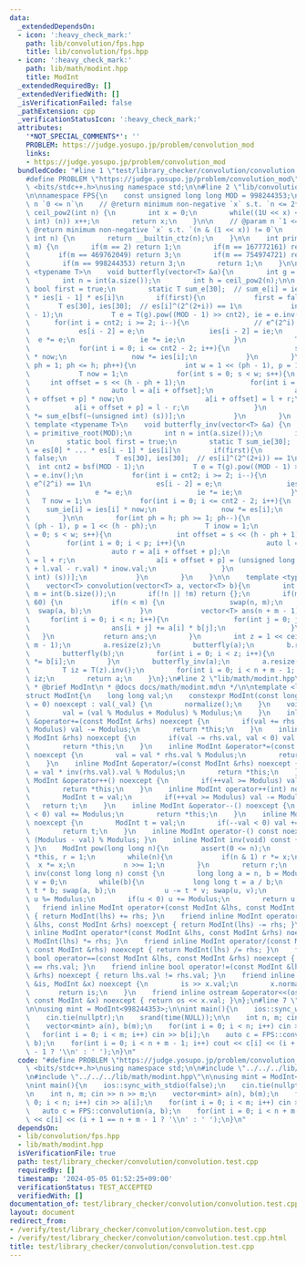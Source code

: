 ```yaml
---
data:
  _extendedDependsOn:
  - icon: ':heavy_check_mark:'
    path: lib/convolution/fps.hpp
    title: lib/convolution/fps.hpp
  - icon: ':heavy_check_mark:'
    path: lib/math/modint.hpp
    title: ModInt
  _extendedRequiredBy: []
  _extendedVerifiedWith: []
  _isVerificationFailed: false
  _pathExtension: cpp
  _verificationStatusIcon: ':heavy_check_mark:'
  attributes:
    '*NOT_SPECIAL_COMMENTS*': ''
    PROBLEM: https://judge.yosupo.jp/problem/convolution_mod
    links:
    - https://judge.yosupo.jp/problem/convolution_mod
  bundledCode: "#line 1 \"test/library_checker/convolution/convolution.test.cpp\"\n\
    #define PROBLEM \"https://judge.yosupo.jp/problem/convolution_mod\"\n#include\
    \ <bits/stdc++.h>\nusing namespace std;\n\n#line 2 \"lib/convolution/fps.hpp\"\
    \n\nnamespace FPS{\n    const unsigned long long MOD = 998244353;\n\n    // @param\
    \ n `0 <= n`\n    // @return minimum non-negative `x` s.t. `n <= 2**x`\n    int\
    \ ceil_pow2(int n) {\n        int x = 0;\n        while((1U << x) < (unsigned\
    \ int) (n)) x++;\n        return x;\n    }\n\n    // @param n `1 <= n`\n    //\
    \ @return minimum non-negative `x` s.t. `(n & (1 << x)) != 0`\n    int bsf(unsigned\
    \ int n) {\n        return __builtin_ctz(n);\n    }\n\n    int primitive_root(int\
    \ m) {\n        if(m == 2) return 1;\n        if(m == 167772161) return 3;\n \
    \       if(m == 469762049) return 3;\n        if(m == 754974721) return 11;\n\
    \        if(m == 998244353) return 3;\n        return 1;\n    }\n\n    template\
    \ <typename T>\n    void butterfly(vector<T> &a){\n        int g = primitive_root(MOD);\n\
    \        int n = int(a.size());\n        int h = ceil_pow2(n);\n\n        static\
    \ bool first = true;\n        static T sum_e[30];  // sum_e[i] = ies[0] * ...\
    \ * ies[i - 1] * es[i]\n        if(first){\n            first = false;\n     \
    \       T es[30], ies[30];  // es[i]^(2^(2+i)) == 1\n            int cnt2 = bsf(MOD\
    \ - 1);\n            T e = T(g).pow((MOD - 1) >> cnt2), ie = e.inv();\n      \
    \      for(int i = cnt2; i >= 2; i--){\n                // e^(2^i) == 1\n    \
    \            es[i - 2] = e;\n                ies[i - 2] = ie;\n              \
    \  e *= e;\n                ie *= ie;\n            }\n            T now = 1;\n\
    \            for(int i = 0; i <= cnt2 - 2; i++){\n                sum_e[i] = es[i]\
    \ * now;\n                now *= ies[i];\n            }\n        }\n        for(int\
    \ ph = 1; ph <= h; ph++){\n            int w = 1 << (ph - 1), p = 1 << (h - ph);\n\
    \            T now = 1;\n            for(int s = 0; s < w; s++){\n           \
    \     int offset = s << (h - ph + 1);\n                for(int i = 0; i < p; i++){\n\
    \                    auto l = a[i + offset];\n                    auto r = a[i\
    \ + offset + p] * now;\n                    a[i + offset] = l + r;\n         \
    \           a[i + offset + p] = l - r;\n                }\n                now\
    \ *= sum_e[bsf(~(unsigned int) (s))];\n            }\n        }\n    }\n\n   \
    \ template <typename T>\n    void butterfly_inv(vector<T> &a) {\n        int g\
    \ = primitive_root(MOD);\n        int n = int(a.size());\n        int h = ceil_pow2(n);\n\
    \n        static bool first = true;\n        static T sum_ie[30];  // sum_ie[i]\
    \ = es[0] * ... * es[i - 1] * ies[i]\n        if(first){\n            first =\
    \ false;\n            T es[30], ies[30];  // es[i]^(2^(2+i)) == 1\n          \
    \  int cnt2 = bsf(MOD - 1);\n            T e = T(g).pow((MOD - 1) >> cnt2), ie\
    \ = e.inv();\n            for(int i = cnt2; i >= 2; i--){\n                //\
    \ e^(2^i) == 1\n                es[i - 2] = e;\n                ies[i - 2] = ie;\n\
    \                e *= e;\n                ie *= ie;\n            }\n         \
    \   T now = 1;\n            for(int i = 0; i <= cnt2 - 2; i++){\n            \
    \    sum_ie[i] = ies[i] * now;\n                now *= es[i];\n            }\n\
    \        }\n\n        for(int ph = h; ph >= 1; ph--){\n            int w = 1 <<\
    \ (ph - 1), p = 1 << (h - ph);\n            T inow = 1;\n            for(int s\
    \ = 0; s < w; s++){\n                int offset = s << (h - ph + 1);\n       \
    \         for(int i = 0; i < p; i++){\n                    auto l = a[i + offset];\n\
    \                    auto r = a[i + offset + p];\n                    a[i + offset]\
    \ = l + r;\n                    a[i + offset + p] = (unsigned long long) (MOD\
    \ + l.val - r.val) * inow.val;\n                }\n                inow *= sum_ie[bsf(~(unsigned\
    \ int) (s))];\n            }\n        }\n    }\n\n    template <typename T>\n\
    \    vector<T> convolution(vector<T> a, vector<T> b){\n        int n = int(a.size()),\
    \ m = int(b.size());\n        if(!n || !m) return {};\n        if(min(n, m) <=\
    \ 60) {\n            if(n < m) {\n                swap(n, m);\n              \
    \  swap(a, b);\n            }\n            vector<T> ans(n + m - 1);\n       \
    \     for(int i = 0; i < n; i++){\n                for(int j = 0; j < m; j++){\n\
    \                    ans[i + j] += a[i] * b[j];\n                }\n         \
    \   }\n            return ans;\n        }\n        int z = 1 << ceil_pow2(n +\
    \ m - 1);\n        a.resize(z);\n        butterfly(a);\n        b.resize(z);\n\
    \        butterfly(b);\n        for(int i = 0; i < z; i++){\n            a[i]\
    \ *= b[i];\n        }\n        butterfly_inv(a);\n        a.resize(n + m - 1);\n\
    \        T iz = T(z).inv();\n        for(int i = 0; i < n + m - 1; i++) a[i] *=\
    \ iz;\n        return a;\n    }\n};\n#line 2 \"lib/math/modint.hpp\"\n\n/**\n\
    \ * @brief ModInt\n * @docs docs/math/modint.md\n */\n\ntemplate <long long Modulus>\n\
    struct ModInt{\n    long long val;\n    constexpr ModInt(const long long _val\
    \ = 0) noexcept : val(_val) {\n        normalize();\n    }\n    void normalize(){\n\
    \        val = (val % Modulus + Modulus) % Modulus;\n    }\n    inline ModInt\
    \ &operator+=(const ModInt &rhs) noexcept {\n        if(val += rhs.val, val >=\
    \ Modulus) val -= Modulus;\n        return *this;\n    }\n    inline ModInt &operator-=(const\
    \ ModInt &rhs) noexcept {\n        if(val -= rhs.val, val < 0) val += Modulus;\n\
    \        return *this;\n    }\n    inline ModInt &operator*=(const ModInt &rhs)\
    \ noexcept {\n        val = val * rhs.val % Modulus;\n        return *this;\n\
    \    }\n    inline ModInt &operator/=(const ModInt &rhs) noexcept {\n        val\
    \ = val * inv(rhs.val).val % Modulus;\n        return *this;\n    }\n    inline\
    \ ModInt &operator++() noexcept {\n        if(++val >= Modulus) val -= Modulus;\n\
    \        return *this;\n    }\n    inline ModInt operator++(int) noexcept {\n\
    \        ModInt t = val;\n        if(++val >= Modulus) val -= Modulus;\n     \
    \   return t;\n    }\n    inline ModInt &operator--() noexcept {\n        if(--val\
    \ < 0) val += Modulus;\n        return *this;\n    }\n    inline ModInt operator--(int)\
    \ noexcept {\n        ModInt t = val;\n        if(--val < 0) val += Modulus;\n\
    \        return t;\n    }\n    inline ModInt operator-() const noexcept { return\
    \ (Modulus - val) % Modulus; }\n    inline ModInt inv(void) const { return inv(val);\
    \ }\n    ModInt pow(long long n){\n        assert(0 <= n);\n        ModInt x =\
    \ *this, r = 1;\n        while(n){\n            if(n & 1) r *= x;\n          \
    \  x *= x;\n            n >>= 1;\n        }\n        return r;\n    }\n    ModInt\
    \ inv(const long long n) const {\n        long long a = n, b = Modulus, u = 1,\
    \ v = 0;\n        while(b){\n            long long t = a / b;\n            a -=\
    \ t * b; swap(a, b);\n            u -= t * v; swap(u, v);\n        }\n       \
    \ u %= Modulus;\n        if(u < 0) u += Modulus;\n        return u;\n    }\n \
    \   friend inline ModInt operator+(const ModInt &lhs, const ModInt &rhs) noexcept\
    \ { return ModInt(lhs) += rhs; }\n    friend inline ModInt operator-(const ModInt\
    \ &lhs, const ModInt &rhs) noexcept { return ModInt(lhs) -= rhs; }\n    friend\
    \ inline ModInt operator*(const ModInt &lhs, const ModInt &rhs) noexcept { return\
    \ ModInt(lhs) *= rhs; }\n    friend inline ModInt operator/(const ModInt &lhs,\
    \ const ModInt &rhs) noexcept { return ModInt(lhs) /= rhs; }\n    friend inline\
    \ bool operator==(const ModInt &lhs, const ModInt &rhs) noexcept { return lhs.val\
    \ == rhs.val; }\n    friend inline bool operator!=(const ModInt &lhs, const ModInt\
    \ &rhs) noexcept { return lhs.val != rhs.val; }\n    friend inline istream &operator>>(istream\
    \ &is, ModInt &x) noexcept {\n        is >> x.val;\n        x.normalize();\n \
    \       return is;\n    }\n    friend inline ostream &operator<<(ostream &os,\
    \ const ModInt &x) noexcept { return os << x.val; }\n};\n#line 7 \"test/library_checker/convolution/convolution.test.cpp\"\
    \n\nusing mint = ModInt<998244353>;\n\nint main(){\n    ios::sync_with_stdio(false);\n\
    \    cin.tie(nullptr);\n    srand(time(NULL));\n\n    int n, m; cin >> n >> m;\n\
    \    vector<mint> a(n), b(m);\n    for(int i = 0; i < n; i++) cin >> a[i];\n \
    \   for(int i = 0; i < m; i++) cin >> b[i];\n    auto c = FPS::convolution(a,\
    \ b);\n    for(int i = 0; i < n + m - 1; i++) cout << c[i] << (i + 1 == n + m\
    \ - 1 ? '\\n' : ' ');\n}\n"
  code: "#define PROBLEM \"https://judge.yosupo.jp/problem/convolution_mod\"\n#include\
    \ <bits/stdc++.h>\nusing namespace std;\n\n#include \"../../../lib/convolution/fps.hpp\"\
    \n#include \"../../../lib/math/modint.hpp\"\n\nusing mint = ModInt<998244353>;\n\
    \nint main(){\n    ios::sync_with_stdio(false);\n    cin.tie(nullptr);\n    srand(time(NULL));\n\
    \n    int n, m; cin >> n >> m;\n    vector<mint> a(n), b(m);\n    for(int i =\
    \ 0; i < n; i++) cin >> a[i];\n    for(int i = 0; i < m; i++) cin >> b[i];\n \
    \   auto c = FPS::convolution(a, b);\n    for(int i = 0; i < n + m - 1; i++) cout\
    \ << c[i] << (i + 1 == n + m - 1 ? '\\n' : ' ');\n}\n"
  dependsOn:
  - lib/convolution/fps.hpp
  - lib/math/modint.hpp
  isVerificationFile: true
  path: test/library_checker/convolution/convolution.test.cpp
  requiredBy: []
  timestamp: '2024-05-05 01:52:25+09:00'
  verificationStatus: TEST_ACCEPTED
  verifiedWith: []
documentation_of: test/library_checker/convolution/convolution.test.cpp
layout: document
redirect_from:
- /verify/test/library_checker/convolution/convolution.test.cpp
- /verify/test/library_checker/convolution/convolution.test.cpp.html
title: test/library_checker/convolution/convolution.test.cpp
---
```

